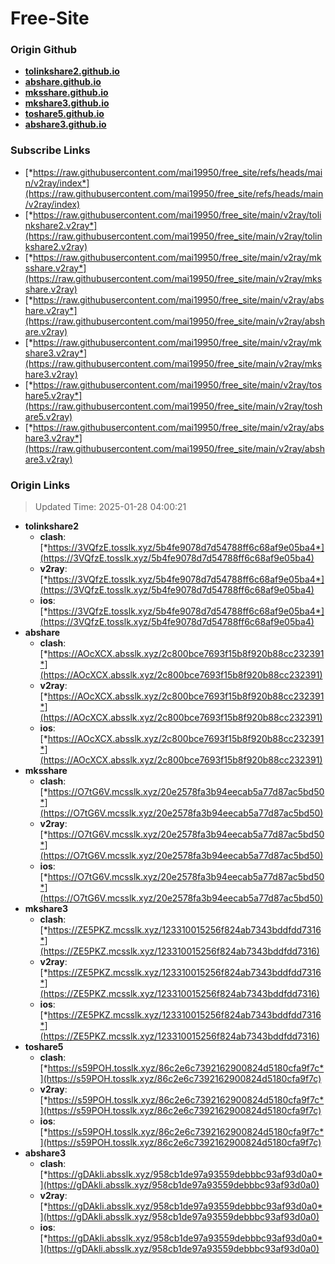 # Free-Site

### Origin Github

- [**tolinkshare2.github.io**](https://github.com/tolinkshare2/tolinkshare2.github.io)
- [**abshare.github.io**](https://github.com/abshare/abshare.github.io)
- [**mksshare.github.io**](https://github.com/mksshare/mksshare.github.io)
- [**mkshare3.github.io**](https://github.com/mkshare3/mkshare3.github.io)
- [**toshare5.github.io**](https://github.com/toshare5/toshare5.github.io)
- [**abshare3.github.io**](https://github.com/abshare3/abshare3.github.io)

### Subscribe Links

- [*https://raw.githubusercontent.com/mai19950/free_site/refs/heads/main/v2ray/index*](https://raw.githubusercontent.com/mai19950/free_site/refs/heads/main/v2ray/index)
- [*https://raw.githubusercontent.com/mai19950/free_site/main/v2ray/tolinkshare2.v2ray*](https://raw.githubusercontent.com/mai19950/free_site/main/v2ray/tolinkshare2.v2ray)
- [*https://raw.githubusercontent.com/mai19950/free_site/main/v2ray/mksshare.v2ray*](https://raw.githubusercontent.com/mai19950/free_site/main/v2ray/mksshare.v2ray)
- [*https://raw.githubusercontent.com/mai19950/free_site/main/v2ray/abshare.v2ray*](https://raw.githubusercontent.com/mai19950/free_site/main/v2ray/abshare.v2ray)
- [*https://raw.githubusercontent.com/mai19950/free_site/main/v2ray/mkshare3.v2ray*](https://raw.githubusercontent.com/mai19950/free_site/main/v2ray/mkshare3.v2ray)
- [*https://raw.githubusercontent.com/mai19950/free_site/main/v2ray/toshare5.v2ray*](https://raw.githubusercontent.com/mai19950/free_site/main/v2ray/toshare5.v2ray)
- [*https://raw.githubusercontent.com/mai19950/free_site/main/v2ray/abshare3.v2ray*](https://raw.githubusercontent.com/mai19950/free_site/main/v2ray/abshare3.v2ray)

### Origin Links

> Updated Time: 2025-01-28 04:00:21

- **tolinkshare2**
  - **clash**: [*https://3VQfzE.tosslk.xyz/5b4fe9078d7d54788ff6c68af9e05ba4*](https://3VQfzE.tosslk.xyz/5b4fe9078d7d54788ff6c68af9e05ba4)
  - **v2ray**: [*https://3VQfzE.tosslk.xyz/5b4fe9078d7d54788ff6c68af9e05ba4*](https://3VQfzE.tosslk.xyz/5b4fe9078d7d54788ff6c68af9e05ba4)
  - **ios**: [*https://3VQfzE.tosslk.xyz/5b4fe9078d7d54788ff6c68af9e05ba4*](https://3VQfzE.tosslk.xyz/5b4fe9078d7d54788ff6c68af9e05ba4)
- **abshare**
  - **clash**: [*https://AOcXCX.absslk.xyz/2c800bce7693f15b8f920b88cc232391*](https://AOcXCX.absslk.xyz/2c800bce7693f15b8f920b88cc232391)
  - **v2ray**: [*https://AOcXCX.absslk.xyz/2c800bce7693f15b8f920b88cc232391*](https://AOcXCX.absslk.xyz/2c800bce7693f15b8f920b88cc232391)
  - **ios**: [*https://AOcXCX.absslk.xyz/2c800bce7693f15b8f920b88cc232391*](https://AOcXCX.absslk.xyz/2c800bce7693f15b8f920b88cc232391)
- **mksshare**
  - **clash**: [*https://O7tG6V.mcsslk.xyz/20e2578fa3b94eecab5a77d87ac5bd50*](https://O7tG6V.mcsslk.xyz/20e2578fa3b94eecab5a77d87ac5bd50)
  - **v2ray**: [*https://O7tG6V.mcsslk.xyz/20e2578fa3b94eecab5a77d87ac5bd50*](https://O7tG6V.mcsslk.xyz/20e2578fa3b94eecab5a77d87ac5bd50)
  - **ios**: [*https://O7tG6V.mcsslk.xyz/20e2578fa3b94eecab5a77d87ac5bd50*](https://O7tG6V.mcsslk.xyz/20e2578fa3b94eecab5a77d87ac5bd50)
- **mkshare3**
  - **clash**: [*https://ZE5PKZ.mcsslk.xyz/123310015256f824ab7343bddfdd7316*](https://ZE5PKZ.mcsslk.xyz/123310015256f824ab7343bddfdd7316)
  - **v2ray**: [*https://ZE5PKZ.mcsslk.xyz/123310015256f824ab7343bddfdd7316*](https://ZE5PKZ.mcsslk.xyz/123310015256f824ab7343bddfdd7316)
  - **ios**: [*https://ZE5PKZ.mcsslk.xyz/123310015256f824ab7343bddfdd7316*](https://ZE5PKZ.mcsslk.xyz/123310015256f824ab7343bddfdd7316)
- **toshare5**
  - **clash**: [*https://s59POH.tosslk.xyz/86c2e6c7392162900824d5180cfa9f7c*](https://s59POH.tosslk.xyz/86c2e6c7392162900824d5180cfa9f7c)
  - **v2ray**: [*https://s59POH.tosslk.xyz/86c2e6c7392162900824d5180cfa9f7c*](https://s59POH.tosslk.xyz/86c2e6c7392162900824d5180cfa9f7c)
  - **ios**: [*https://s59POH.tosslk.xyz/86c2e6c7392162900824d5180cfa9f7c*](https://s59POH.tosslk.xyz/86c2e6c7392162900824d5180cfa9f7c)
- **abshare3**
  - **clash**: [*https://gDAkli.absslk.xyz/958cb1de97a93559debbbc93af93d0a0*](https://gDAkli.absslk.xyz/958cb1de97a93559debbbc93af93d0a0)
  - **v2ray**: [*https://gDAkli.absslk.xyz/958cb1de97a93559debbbc93af93d0a0*](https://gDAkli.absslk.xyz/958cb1de97a93559debbbc93af93d0a0)
  - **ios**: [*https://gDAkli.absslk.xyz/958cb1de97a93559debbbc93af93d0a0*](https://gDAkli.absslk.xyz/958cb1de97a93559debbbc93af93d0a0)

